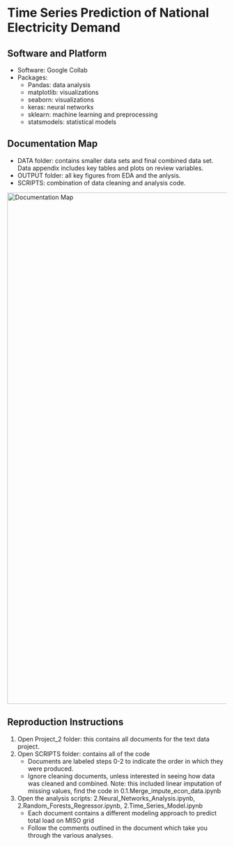 # Time Series Prediction of National Electricity Demand

## Software and Platform
- Software: Google Collab
- Packages:
  - Pandas: data analysis
  - matplotlib: visualizations
  - seaborn: visualizations
  - keras: neural networks
  - sklearn: machine learning and preprocessing
  - statsmodels: statistical models
 
## Documentation Map
- DATA folder: contains smaller data sets and final combined data set. Data appendix includes key tables and plots on review variables.
- OUTPUT folder: all key figures from EDA and the anlysis.
- SCRIPTS: combination of data cleaning and analysis code.

<img width="1174" alt="Documentation Map" src="https://github.com/user-attachments/assets/88c9b54c-7752-419d-b12a-d2e670a7f079" />


## Reproduction Instructions
1. Open Project_2 folder: this contains all documents for the text data project. 
2. Open SCRIPTS folder: contains all of the code
   - Documents are labeled steps 0-2 to indicate the order in which they were produced. 
   - Ignore cleaning documents, unless interested in seeing how data was cleaned and combined. Note: this included linear imputation of missing values, find the code in 0.1.Merge_impute_econ_data.ipynb
3. Open the analysis scripts: 2.Neural_Networks_Analysis.ipynb, 2.Random_Forests_Regressor.ipynb, 2.Time_Series_Model.ipynb
   - Each document contains a different modeling approach to predict total load on MISO grid
   - Follow the comments outlined in the document which take you through the various analyses.
